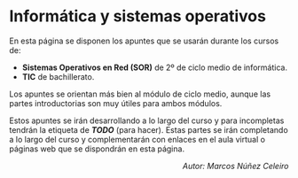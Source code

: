 # Informática y sistemas operativos

En esta página se disponen los apuntes que se usarán durante los cursos de:

- **Sistemas Operativos en Red (SOR)** de 2º de ciclo medio de informática.
- **TIC** de bachillerato.

Los apuntes se orientan más bien al módulo de ciclo medio, aunque las partes introductorias son muy útiles para ambos módulos.
 
Estos apuntes se irán desarrollando a lo largo del curso y para incompletas tendrán la etiqueta de ***TODO*** (para hacer). Estas partes se irán completando a lo largo del curso y complementarán con enlaces en el aula virtual o páginas web que se dispondrán en esta página.
<div style="text-align: right"><i>Autor: Marcos Núñez Celeiro</i></div>

